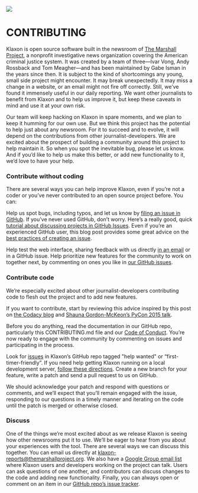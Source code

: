 [![](docs/klaxon_hero.png)](https://newsklaxon.org)

# CONTRIBUTING

Klaxon is open source software built in the newsroom of [The Marshall Project](https://www.themarshallproject.org/), a nonprofit investigative news organization covering the American criminal justice system. It was created by a team of three—Ivar Vong, Andy Rossback and Tom Meagher—and has been maintained by Gabe Isman in the years since then. It is subject to the kind of shortcomings any young, small side project might encounter. It may break unexpectedly. It may miss a change in a website, or an email might not fire off correctly. Still, we’ve found it immensely useful in our daily reporting. We want other journalists to benefit from Klaxon and to help us improve it, but keep these caveats in mind and use it at your own risk.

Our team will keep hacking on Klaxon in spare moments, and we plan to keep it humming for our own use. But we think this project has the potential to help just about any newsroom. For it to succeed and to evolve, it will depend on the contributions from other journalist-developers. We are excited about the prospect of building a community around this project to help maintain it. So when you spot the inevitable bug, please let us know. And if you’d like to help us make this better, or add new functionality to it, we’d love to have your help.

### Contribute without coding

There are several ways you can help improve Klaxon, even if you’re not a coder or you’ve never contributed to an open source project before. You can:

Help us spot bugs, including typos, and let us know by [filing an issue in GitHub](https://github.com/themarshallproject/klaxon/issues). If you’ve never used GitHub, don’t worry. Here’s a really good, quick [tutorial about discussing projects in GitHub Issues](https://youtu.be/KlrJVSJRUN4). Even if you’re an experienced GitHub user, this blog post provides some great advice on the [best practices of creating an issue](https://wiredcraft.com/blog/how-we-write-our-github-issues/).

Help test the web interface, sharing feedback with us directly [in an email](mailto:klaxon-reports@themarshallproject.org) or in a GitHub issue.
Help prioritize new features for the community to work on together next, by commenting on ones you like in [our GitHub issues](https://github.com/themarshallproject/klaxon/issues).

### Contribute code

We’re especially excited about other journalist-developers contributing code to flesh out the project and to add new features.

If you want to contribute, start by reviewing this advice inspired by this post on [the Codacy blog](http://blog.codacy.com/2015/12/17/open-source-development-a-few-guidelines/) and [Shauna Gordon-McKeon’s PyCon 2015 talk](https://shaunagm.github.io/personal/pycon2015.html).

Before you do anything, read the documentation in our GitHub repo, particularly this CONTRIBUTING.md file and our [Code of Conduct](CODE_OF_CONDUCT.md). You’re now ready to engage with the community by commenting on issues and participating in the process.

Look for [issues](https://github.com/themarshallproject/klaxon/issues) in Klaxon’s GitHub repo tagged "help wanted" or “first-timer-friendly”. If you need help getting Klaxon running on a local development server, [follow these directions](DEVELOPING.md). Create a new branch for your feature, write a patch and send a pull request to us on GitHub.

We should acknowledge your patch and respond with questions or comments, and we’ll expect that you’ll remain engaged with the issue, responding to our questions in a timely manner and iterating on the code until the patch is merged or otherwise closed.

### Discuss

One of the things we’re most excited about as we release Klaxon is seeing how other newsrooms put it to use. We’ll be eager to hear from you about your experiences with the tool. There are several ways we can discuss this together. You can email us directly at [klaxon-reports@themarshallproject.org](mailto:klaxon-reports@themarshallproject.org). We also have a [Google Group email list](https://groups.google.com/forum/#!forum/news-klaxon-users) where Klaxon users and developers working on the project can talk. Users can ask questions of one another, and contributors can discuss changes to the code and adding new functionality. Finally, you can always open or comment on an item in our [GitHub repo’s issue tracker](https://github.com/themarshallproject/klaxon/issues).

